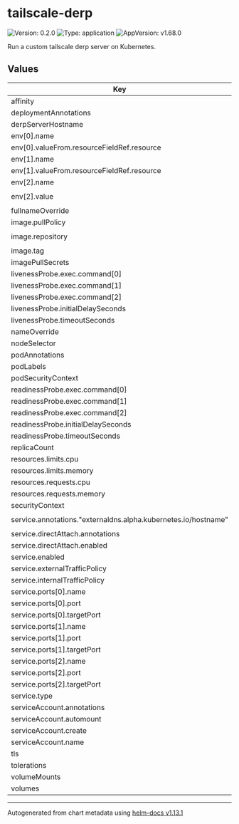 # tailscale-derp

![Version: 0.2.0](https://img.shields.io/badge/Version-0.2.0-informational?style=flat-square) ![Type: application](https://img.shields.io/badge/Type-application-informational?style=flat-square) ![AppVersion: v1.68.0](https://img.shields.io/badge/AppVersion-v1.68.0-informational?style=flat-square)

Run a custom tailscale derp server on Kubernetes.

## Values

| Key | Type | Default | Description |
|-----|------|---------|-------------|
| affinity | object | `{}` |  |
| deploymentAnnotations | object | `{}` |  |
| derpServerHostname | string | `"derp.foo.bar"` |  |
| env[0].name | string | `"GOMAXPROCS"` |  |
| env[0].valueFrom.resourceFieldRef.resource | string | `"limits.cpu"` |  |
| env[1].name | string | `"GOMEMLIMIT"` |  |
| env[1].valueFrom.resourceFieldRef.resource | string | `"limits.memory"` |  |
| env[2].name | string | `"DERP_HOSTNAME"` |  |
| env[2].value | string | `"{{ include \"tailscale-derp.hostname\" . }}"` |  |
| fullnameOverride | string | `""` |  |
| image.pullPolicy | string | `"IfNotPresent"` |  |
| image.repository | string | `"ghcr.io/coreweave/tailscale-derp"` |  |
| image.tag | string | `""` |  |
| imagePullSecrets | list | `[]` |  |
| livenessProbe.exec.command[0] | string | `"/bin/bash"` |  |
| livenessProbe.exec.command[1] | string | `"-c"` |  |
| livenessProbe.exec.command[2] | string | `"/app/healthprobe.sh"` |  |
| livenessProbe.initialDelaySeconds | int | `300` |  |
| livenessProbe.timeoutSeconds | int | `60` |  |
| nameOverride | string | `""` |  |
| nodeSelector | object | `{}` |  |
| podAnnotations | object | `{}` |  |
| podLabels | object | `{}` |  |
| podSecurityContext | object | `{}` |  |
| readinessProbe.exec.command[0] | string | `"/bin/bash"` |  |
| readinessProbe.exec.command[1] | string | `"-c"` |  |
| readinessProbe.exec.command[2] | string | `"/app/healthprobe.sh"` |  |
| readinessProbe.initialDelaySeconds | int | `300` |  |
| readinessProbe.timeoutSeconds | int | `60` |  |
| replicaCount | int | `1` |  |
| resources.limits.cpu | string | `"2000m"` |  |
| resources.limits.memory | string | `"2Gi"` |  |
| resources.requests.cpu | string | `"100m"` |  |
| resources.requests.memory | string | `"2Gi"` |  |
| securityContext | object | `{}` |  |
| service.annotations."externaldns.alpha.kubernetes.io/hostname" | string | `"{{ include \"tailscale-derp.hostname\" . }}"` |  |
| service.directAttach.annotations | object | `{}` |  |
| service.directAttach.enabled | bool | `false` |  |
| service.enabled | bool | `false` |  |
| service.externalTrafficPolicy | string | `"Local"` |  |
| service.internalTrafficPolicy | string | `"Cluster"` |  |
| service.ports[0].name | string | `"http"` |  |
| service.ports[0].port | int | `80` |  |
| service.ports[0].targetPort | int | `80` |  |
| service.ports[1].name | string | `"https"` |  |
| service.ports[1].port | int | `443` |  |
| service.ports[1].targetPort | int | `443` |  |
| service.ports[2].name | string | `"stun"` |  |
| service.ports[2].port | int | `3478` |  |
| service.ports[2].targetPort | int | `3478` |  |
| service.type | string | `"ClusterIP"` |  |
| serviceAccount.annotations | object | `{}` |  |
| serviceAccount.automount | bool | `false` |  |
| serviceAccount.create | bool | `false` |  |
| serviceAccount.name | string | `""` |  |
| tls | object | `{}` |  |
| tolerations | list | `[]` |  |
| volumeMounts | list | `[]` |  |
| volumes | list | `[]` |  |

----------------------------------------------
Autogenerated from chart metadata using [helm-docs v1.13.1](https://github.com/norwoodj/helm-docs/releases/v1.13.1)
